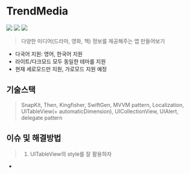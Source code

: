 # TrendMedia
<img src ="https://img.shields.io/badge/Swift-5.6-FA7343?logo=swift&logoColor=white"> <img src="https://img.shields.io/badge/Xcode-13.3-1575F9?logo=Xcode&logoColor=white"> <img src="https://img.shields.io/badge/Platforms-iOS_13.0-Green?style=flat-square">
> 다양한 미디어(드라마, 영화, 책) 정보를 제공해주는 앱 만들어보기

* 다국어 지원: 영어, 한국어 지원
* 라이트/다크모드 모두 동일한 테마를 지원
* 현재 세로모드만 지원, 가로모드 지원 예정

## 기술스택
> SnapKit, Then, Kingfisher, SwiftGen, MVVM pattern, Localization, UITableView(+ automaticDimension), UICollectionView, UIAlert, delegate pattern

## 이슈 및 해결방법
> 1. UITableView의 style를 잘 활용하자
  - 
